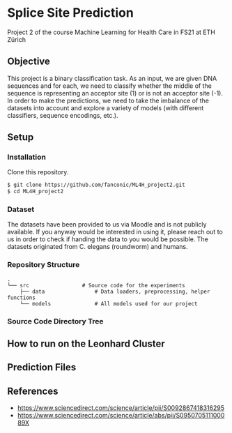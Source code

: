 # Splice Site Prediction
Project 2 of the course Machine Learning for Health Care in FS21 at ETH Zürich


## Objective
This project is a binary classification task. As an input, we are given DNA sequences and for each, we need to classify whether the middle of the sequence is representing an acceptor site (1) or is not an acceptor site (-1). In order to make the predictions, we need to take the imbalance of the datasets into account and explore a variety of models (with different classifiers, sequence encodings, etc.).


## Setup

### Installation
Clone this repository.
```bash
$ git clone https://github.com/fanconic/ML4H_project2.git
$ cd ML4H_project2
```

### Dataset
The datasets have been provided to us via Moodle and is not publicly available. If you anyway would be interested in using it, please reach out to us in order to check if handing the data to you would be possible. The datasets originated from C. elegans (roundworm) and humans.

### Repository Structure
```
.
└── src                 # Source code for the experiments
    ├── data                # Data loaders, preprocessing, helper functions
    └── models              # All models used for our project          
```

### Source Code Directory Tree


## How to run on the Leonhard Cluster


## Prediction Files


## References
- https://www.sciencedirect.com/science/article/pii/S0092867418316295
- https://www.sciencedirect.com/science/article/abs/pii/S095070511100089X
